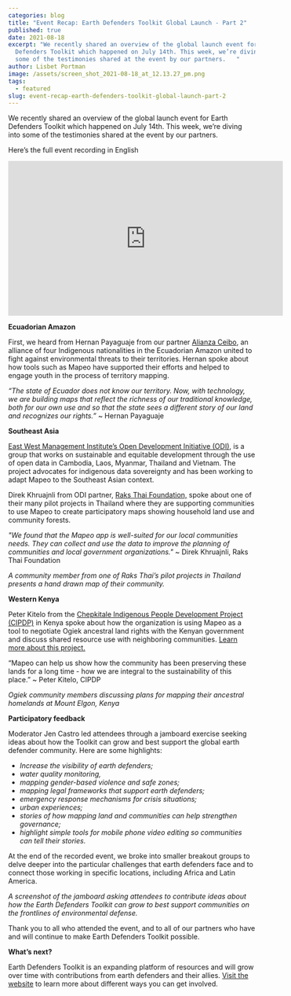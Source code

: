 ```yaml
---
categories: blog
title: "Event Recap: Earth Defenders Toolkit Global Launch - Part 2"
published: true
date: 2021-08-18
excerpt: "We recently shared an overview of the global launch event for Earth
  Defenders Toolkit which happened on July 14th. This week, we’re diving into
  some of the testimonies shared at the event by our partners.   "
author: Lisbet Portman
image: /assets/screen_shot_2021-08-18_at_12.13.27_pm.png
tags:
  - featured
slug: event-recap-earth-defenders-toolkit-global-launch-part-2
---
```

We recently shared an overview of the global launch event for Earth Defenders Toolkit which happened on July 14th. This week, we’re diving into some of the testimonies shared at the event by our partners.   

Here’s the full event recording in English

<div class="embed-container">
<iframe width="560" height="315" src="https://www.youtube.com/embed/Thb6DFtHZoU" title="YouTube video player" frameborder="0" allow="accelerometer; autoplay; clipboard-write; encrypted-media; gyroscope; picture-in-picture" allowfullscreen></iframe>
</div>

**Ecuadorian Amazon** 

First, we heard from Hernan Payaguaje from our partner [Alianza Ceibo](https://www.alianzaceibo.org/), an alliance of four Indigenous nationalities in the Ecuadorian Amazon united to fight against environmental threats to their territories. Hernan spoke about how tools such as Mapeo have supported their efforts and helped to engage youth in the process of territory mapping.



*“The state of Ecuador does not know our territory. Now, with technology, we are building maps that reflect the richness of our traditional knowledge, both for our own use and so that the state sees a different story of our land and recognizes our rights.”* ~ Hernan Payaguaje

**Southeast Asia** 

[East West Management Institute’s Open Development Initiative (ODI)](https://ewmi.org/Program/OpenDevelopmentInitiative), is a group that works on sustainable and equitable development through the use of open data in Cambodia, Laos, Myanmar, Thailand and Vietnam. The project advocates for indigenous data sovereignty and has been working to adapt Mapeo to the Southeast Asian context. 

Direk Khruajnli from ODI partner, [Raks Thai Foundation,](https://www.raksthai.org/en/) spoke about one of their many pilot projects in Thailand where they are supporting communities to use Mapeo to create participatory maps showing household land use and community forests.

*"We found that the Mapeo app is well-suited for our local communities needs. They can collect and use the data to improve the planning of communities and local government organizations."* [](https://twitter.com/hashtag/EarthDefendersToolkit?src=hashtag_click) ~ Direk Khruajnli, Raks Thai Foundation 

*A community member from one of Raks Thai’s pilot projects in Thailand presents a hand drawn map of their community.* 

**Western Kenya** 

Peter Kitelo from the [Chepkitale Indigenous People Development Project (CIPDP)](https://www.forestpeoples.org/en/partner/chepkitale-indigenous-peoples-development-project-cipdp) in Kenya spoke about how the organization is using Mapeo as a tool to negotiate Ogiek ancestral land rights with the Kenyan government and discuss shared resource use with neighboring communities. [Learn more about this project.](https://www.digital-democracy.org/blog/mapping-ogiek-ancestral-lands-in-kenya-using-mapeo-during-a-pandemic/)

“Mapeo can help us show how the community has been preserving these lands for a long time - how we are integral to the sustainability of this place.” ~ Peter Kitelo, CIPDP

*Ogiek community members discussing plans for mapping their ancestral homelands at Mount Elgon, Kenya*

**Participatory feedback** 

Moderator Jen Castro led attendees through a jamboard exercise seeking ideas about how the Toolkit can grow and best support the global earth defender community. Here are some highlights: 

* *Increase the visibility of earth defenders;* 
* *water quality monitoring,* 
* *mapping gender-based violence and safe zones;* 
* *mapping legal frameworks that support earth defenders;* 
* *emergency response mechanisms for crisis situations;* 
* *urban experiences;* 
* *stories of how mapping land and communities can help strengthen governance;* 
* *highlight simple tools for mobile phone video editing so communities can tell their stories.*

At the end of the recorded event, we broke into smaller breakout groups to delve deeper into the particular challenges that earth defenders face and to connect those working in specific locations, including Africa and Latin America.

*A screenshot of the jamboard asking attendees to contribute ideas about how the Earth Defenders Toolkit can grow to best support communities on the frontlines of environmental defense.*

Thank you to all who attended the event, and to all of our partners who have and will continue to make Earth Defenders Toolkit possible.

**What’s next?**

Earth Defenders Toolkit is an expanding platform of resources and will grow over time with contributions from earth defenders and their allies. [Visit the website](https://www.earthdefenderstoolkit.com/) to learn more about different ways you can get involved.